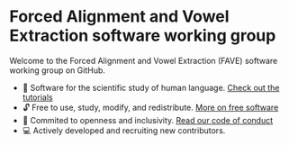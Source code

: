 # Forced Alignment and Vowel Extraction software working group

Welcome to the Forced Alignment and Vowel Extraction (FAVE) software working
group on GitHub. 

* :speech_balloon: Software for the scientific study of human language. [Check out the tutorials](https://lingmethodshub.github.io/content/)
* :unlock: Free to use, study, modify, and redistribute. [More on free software](https://www.gnu.org/philosophy/free-sw.en.html#four-freedoms)
* :handshake: Commited to openness and inclusivity. [Read our code of conduct](CODE_OF_CONDUCT.md)
* :computer: Actively developed and recruiting new contributors.
